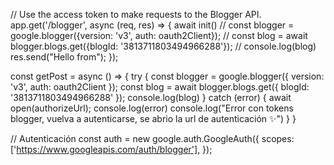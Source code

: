 
// Use the access token to make requests to the Blogger API.
app.get('/blogger', async (req, res) => {
  await init()
  // const blogger = google.blogger({version: 'v3', auth: oauth2Client});
  // const blog = await blogger.blogs.get({blogId: '3813711803494966288'});
  // console.log(blog)
  res.send("Hello from");
});

const getPost = async () => {
  try {
    const blogger = google.blogger({ version: 'v3', auth: oauth2Client });
    const blog = await blogger.blogs.get({ blogId: '3813711803494966288' });
    console.log(blog)
  } catch (error) {
    await open(authorizeUrl);
    console.log(error)
    console.log("Error con tokens blogger, vuelva a autenticarse, se abrio la url de autenticación ✨")
  }
}

// Autenticación
const auth = new google.auth.GoogleAuth({
  scopes: ['https://www.googleapis.com/auth/blogger'],
});
